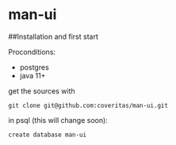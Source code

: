 # man-ui

##Installation and first start

Proconditions:
 - postgres
 - java 11+

get the sources with 

`git clone git@github.com:coveritas/man-ui.git`

in psql (this will change soon):

 `create database man-ui`

